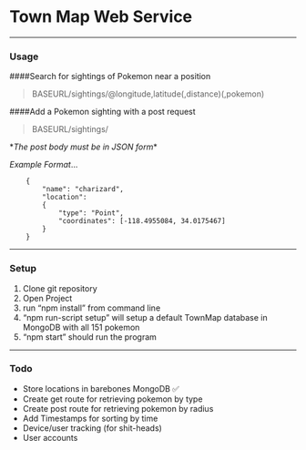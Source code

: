 # Town Map Web Service
---- 
### Usage

####Search for sightings of Pokemon near a position
> BASEURL/sightings/@longitude,latitude(,distance)(,pokemon)

####Add a Pokemon sighting with a post request
> BASEURL/sightings/

\*_The post body must be in JSON form_\*

*_Example Format_*...
```
	{
	    "name": "charizard",
	    "location": 
	    {
	        "type": "Point",
	        "coordinates": [-118.4955084, 34.0175467] 
	    }
	}
```
---- 

### Setup
1. Clone git repository
2. Open Project
3. run “npm install” from command line
4. “npm run-script setup” will setup a default TownMap database in MongoDB with all 151 pokemon
5. “npm start” should run the program

---- 
### Todo
- Store locations in barebones MongoDB ✅
- Create get route for retrieving pokemon by type
- Create post route for retrieving pokemon by radius
- Add Timestamps for sorting by time
- Device/user tracking (for shit-heads)
- User accounts
